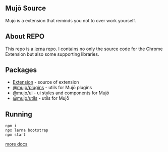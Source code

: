## Mujō Source

Mujō is a extension that reminds you not to over work yourself.

## About REPO

This repo is a [lerna](https://lerna.js.org/) repo. I contains no only the source code for the Chrome Extension but also some supporting libraries.

## Packages

- [Extension](./packages/extension) - source of extension
- [@mujo/plugins](./packages/plugins) - utils for Mujō plugins
- [@mujo/ui](./packages/ui) - ui styles and components for Mujō
- [@mujo/utils](./packages/utils) - utils for Mujō

## Running

```shell
npm i
npx lerna bootstrap
npm start
```

[more docs](./packages/extension/docs/README.md)
